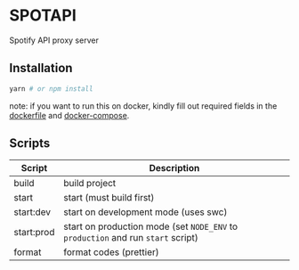 # SPOTAPI

Spotify API proxy server

## Installation

```bash
yarn # or npm install
```

note: if you want to run this on docker, kindly fill out required fields in the [dockerfile](./dockerfile) and [docker-compose](./docker-compose.yaml).

## Scripts

| Script     | Description                                                                      |
| ---------- | -------------------------------------------------------------------------------- |
| build      | build project                                                                    |
| start      | start (must build first)                                                         |
| start:dev  | start on development mode (uses swc)                                             |
| start:prod | start on production mode (set `NODE_ENV` to `production` and run `start` script) |
| format     | format codes (prettier)                                                          |
